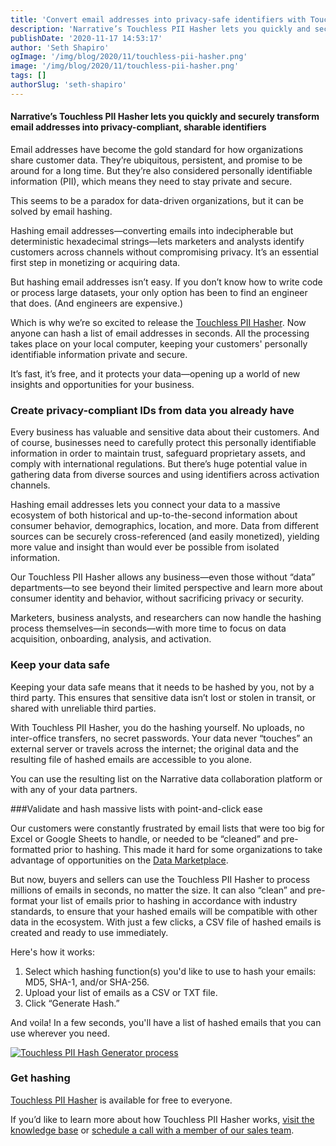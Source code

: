 ```yaml
---
title: 'Convert email addresses into privacy-safe identifiers with Touchless PII Hasher'
description: 'Narrative’s Touchless PII Hasher lets you quickly and securely transform email addresses into privacy-compliant, sharable identifiers.'
publishDate: '2020-11-17 14:53:17'
author: 'Seth Shapiro'
ogImage: '/img/blog/2020/11/touchless-pii-hasher.png'
image: '/img/blog/2020/11/touchless-pii-hasher.png'
tags: []
authorSlug: 'seth-shapiro'
---
```

#### Narrative’s Touchless PII Hasher lets you quickly and securely transform email addresses into privacy-compliant, sharable identifiers

Email addresses have become the gold standard for how organizations share customer data. They’re ubiquitous, persistent, and promise to be around for a long time. But they’re also considered personally identifiable information (PII), which means they need to stay private and secure.

This seems to be a paradox for data-driven organizations, but it can be solved by email hashing.

Hashing email addresses—converting emails into indecipherable but deterministic hexadecimal strings—lets marketers and analysts identify customers across channels without compromising privacy. It’s an essential first step in monetizing or acquiring data.

But hashing email addresses isn’t easy. If you don’t know how to write code or process large datasets, your only option has been to find an engineer that does. (And engineers are expensive.)

Which is why we’re so excited to release the [Touchless PII Hasher](https://app.narrative.io/app/touchless-pii-hasher). Now anyone can hash a list of email addresses in seconds. All the processing takes place on your local computer, keeping your customers' personally identifiable information private and secure.

It’s fast, it’s free, and it protects your data—opening up a world of new insights and opportunities for your business.

### Create privacy-compliant IDs from data you already have

Every business has valuable and sensitive data about their customers. And of course, businesses need to carefully protect this personally identifiable information in order to maintain trust, safeguard proprietary assets, and comply with international regulations. But there’s huge potential value in gathering data from diverse sources and using identifiers across activation channels.

Hashing email addresses lets you connect your data to a massive ecosystem of both historical and up-to-the-second information about consumer behavior, demographics, location, and more. Data from different sources can be securely cross-referenced (and easily monetized), yielding more value and insight than would ever be possible from isolated information.

Our Touchless PII Hasher allows any business—even those without “data” departments—to see beyond their limited perspective and learn more about consumer identity and behavior, without sacrificing privacy or security.

Marketers, business analysts, and researchers can now handle the hashing process themselves—in seconds—with more time to focus on data acquisition, onboarding, analysis, and activation.

### Keep your data safe

Keeping your data safe means that it needs to be hashed by you, not by a third party. This ensures that sensitive data isn’t lost or stolen in transit, or shared with unreliable third parties.

With Touchless PII Hasher, you do the hashing yourself. No uploads, no inter-office transfers, no secret passwords. Your data never “touches” an external server or travels across the internet; the original data and the resulting file of hashed emails are accessible to you alone.

You can use the resulting list on the Narrative data collaboration platform or with any of your data partners.

###Validate and hash massive lists with point-and-click ease

Our customers were constantly frustrated by email lists that were too big for Excel or Google Sheets to handle, or needed to be “cleaned” and pre-formatted prior to hashing. This made it hard for some organizations to take advantage of opportunities on the [Data Marketplace](https://app.narrative.io/#/products).

But now, buyers and sellers can use the Touchless PII Hasher to process millions of emails in seconds, no matter the size. It can also “clean” and pre-format your list of emails prior to hashing in accordance with industry standards, to ensure that your hashed emails will be compatible with other data in the ecosystem. With just a few clicks, a CSV file of hashed emails is created and ready to use immediately.

Here's how it works:

1. Select which hashing function(s) you'd like to use to hash your emails: MD5, SHA-1, and/or SHA-256.
2. Upload your list of emails as a CSV or TXT file.
3. Click “Generate Hash.”

And voila! In a few seconds, you'll have a list of hashed emails that you can use wherever you need.

[![Touchless PII Hash Generator process](https://solutions.narrative.io/hubfs/Blog/touchless-pii-hasher-process.gif)](https://app.narrative.io/app/touchless-pii-hasher)

### Get hashing

[Touchless PII Hasher](https://app.narrative.io/app/touchless-pii-hasher) is available for free to everyone.

If you’d like to learn more about how Touchless PII Hasher works, [visit the knowledge base](https://kb.narrative.io/how-do-i-use-the-touchless-pii-hasher-app) or [schedule a call with a member of our sales team](/contact).
